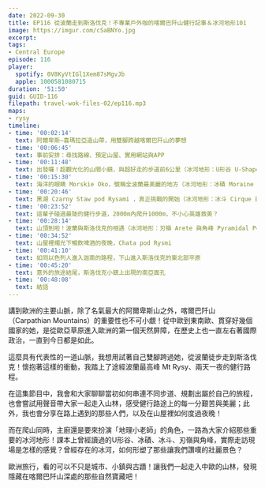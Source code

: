 ```yaml
---
date: 2022-09-30
title: EP116 從波蘭走到斯洛伐克！不專業戶外咖的喀爾巴阡山健行記事＆冰河地形101
image: https://imgur.com/cSaBNYo.jpg
excerpt: 
tags:
- Central Europe
episode: 116
player:
  spotify: 0V8KyVtIGl1Xem87sMgvJb
  apple: 1000581080715
duration: '51:50'
guid: GUID-116
filepath: travel-wok-files-02/ep116.mp3
maps:
- rysy
timeline:
- time: '00:02:14'
  text: 阿爾卑斯—喜瑪拉亞造山帶，用雙腳跨越喀爾巴阡山的夢想
- time: '00:06:45'
  text: 事前安排：尋找路線、預定山屋、實用網站與APP
- time: '00:11:48'
  text: 出發囉！超觀光化的山間小鎮，與超好走的步道前6公里（冰河地形：U形谷 U-Shape Valley）
- time: '00:15:30'
  text: 海洋的眼睛 Morskie Oko，號稱全波蘭最美麗的地方（冰河地形：冰磧 Moraine 與冰磧湖）
- time: '00:20:46'
  text: 黑湖 Czarny Staw pod Rysami ，真正挑戰的開始（冰河地形：冰斗 Cirque 與冰斗湖 Tarn）
- time: '00:23:52'
  text: 這輩子碰過最陡的健行步道，2000m內爬升1000m，不小心英雄救美？
- time: '00:28:14'
  text: 山頂到啦！波蘭與斯洛伐克的相遇（冰河地形：刃嶺 Arete 與角峰 Pyramidal Peak）
- time: '00:34:52'
  text: 山屋裡燭光下暢飲啤酒的夜晚，Chata pod Rysmi
- time: '00:41:10'
  text: 如同以色列人進入迦南的路程，下山進入斯洛伐克的東北部平原
- time: '00:45:20'
  text: 意外的旅途結尾，斯洛伐克小鎮上出現的南亞面孔
- time: '00:48:08'
  text: 結語
---
```

講到歐洲的主要山脈，除了名氣最大的阿爾卑斯山之外，喀爾巴阡山（Carpathian Mountains）的重要性也不可小覷！從中歐到東南歐、貫穿好幾個國家的她，是從歐亞草原進入歐洲的第一個天然屏障，在歷史上也一直左右著國際政治，一直到今日都是如此。

這麼具有代表性的一道山脈，我想用試著自己雙腳跨過她，從波蘭徒步走到斯洛伐克！懷抱著這樣的衝動，我踏上了途經波蘭最高峰 Mt Rysy、兩天一夜的健行路程。

在這集節目中，我會和大家聊聊當初如何串連不同步道、規劃出屬於自己的旅程，也會嘗試用聲音帶大家一起走入山林，感受健行路途上的每一分艱苦與美麗；此外，我也會分享在路上遇到的那些人們，以及在山屋裡如何度過夜晚！

而在爬山同時，主廚還是要來扮演「地理小老師」的角色，一路為大家介紹那些重要的冰河地形！課本上曾經讀過的U形谷、冰磧、冰斗、刃嶺與角峰，實際走訪現場是怎樣的感覺？曾經存在的冰河，如何形塑了那些讓我們讚嘆的壯麗景色？

歐洲旅行，看的可以不只是城市、小鎮與古蹟！讓我們一起走入中歐的山林，發現隱藏在喀爾巴阡山深處的那些自然寶藏吧！
